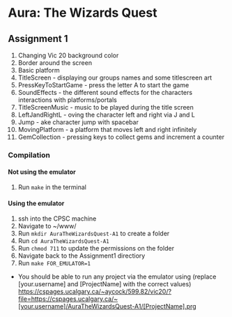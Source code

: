 # Aura: The Wizards Quest

## Assignment 1
1. Changing Vic 20 background color
2. Border around the screen
3. Basic platform 
4. TitleScreen - displaying our groups names and some titlescreen art
5. PressKeyToStartGame - press the letter A to start the game
6. SoundEffects - the different sound effects for the characters interactions with platforms/portals
7. TitleScreenMusic - music to be played during the title screen
8. LeftJandRightL - oving the character left and right via J and L
9. Jump - ake character jump with spacebar
10. MovingPlatform - a platform that moves left and right infinitely
11. GemCollection - pressing keys to collect gems and increment a counter

### Compilation
#### Not using the emulator
1. Run `make` in the terminal

#### Using the emulator
1. ssh into the CPSC machine
2. Navigate to ~/www/
3. Run `mkdir AuraTheWizardsQuest-A1` to create a folder
4. Run `cd AuraTheWizardsQuest-A1`
5. Run `chmod 711` to update the permissions on the folder
6. Navigate back to the Assignment1 directiory
7. Run `make FOR_EMULATOR=1`

- You should be able to run any project via the emulator using (replace [your.username] and [ProjectName] with the correct values)
https://cspages.ucalgary.ca/~aycock/599.82/vic20/?file=https://cspages.ucalgary.ca/~[your.username]/AuraTheWizardsQuest-A1/[ProjectName].prg
